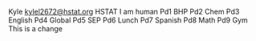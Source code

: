 Kyle
kylel2672@hstat.org
HSTAT
I am human 
Pd1 BHP
Pd2 Chem
Pd3 English
Pd4 Global
Pd5 SEP
Pd6 Lunch
Pd7 Spanish
Pd8 Math
Pd9 Gym 
This is a change
